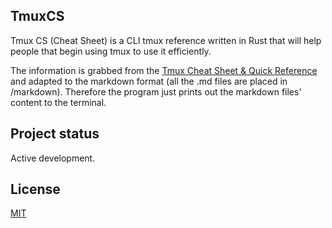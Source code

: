 ## TmuxCS

Tmux CS (Cheat Sheet) is a CLI tmux reference written in Rust that will help people that begin using tmux to use it efficiently.

The information is grabbed from the [Tmux Cheat Sheet & Quick Reference]() and adapted to the markdown format (all the .md files are placed in /markdown).
Therefore the program just prints out the markdown files' content to the terminal.

## Project status

Active development.

## License

[MIT](https://github.com/Gibsol/tmuxcs/blob/master/LICENCE)
